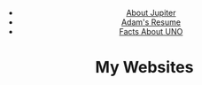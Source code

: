 <!DOCTYPE html>
<html lang="en">
<head>
    <meta charset="utf-8">
    <title>My Websites</title>
</head>
<body>
  <header>
    <nav>
      <ul>
        <li><a href="https://adam893-o.github.io/project-1-jupiter.html/">About Jupiter</a></li>
        <li><a href="https://adam893-o.github.io/resume.html/">Adam's Resume</a></li>
        <li><a href="https://adam893-o.github.io/Project-1-UNO/">Facts About UNO</a></li>
      </ul>
    </nav>
    <h1>My Websites</h1>
  </header>
</body>
</html>
